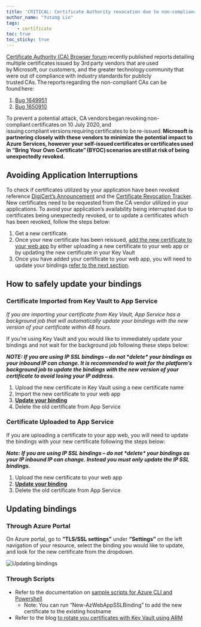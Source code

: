 ```yaml
---
title: 'CRITICAL: Certificate Authority revocation due to non-compliance potentially impacting your services on App Service'
author_name: "Yutang Lin"
tags: 
    - certificate
toc: true
toc_sticky: true
---
```


[Certificate Authority (CA) Browser forum](https://cabforum.org/) recently published reports detailing multiple certificates issued by 3rd party vendors that are used by Microsoft, our customers, and the greater technology community that were out of compliance with industry standards for publicly trusted CAs. The reports regarding the non-compliant CAs can be found here:  
1. [Bug 1649951](https://bugzilla.mozilla.org/show_bug.cgi?id=1649951)
1. [Bug 1650910](https://bugzilla.mozilla.org/show_bug.cgi?id=1650910) 


To prevent a potential attack, CA vendors began revoking non-compliant certificates on 10 July 2020, and issuing compliant versions requiring certificates to be re-issued. **Microsoft is partnering closely with these vendors to minimize the potential impact to Azure Services, however your self-issued certificates or certificates used in “Bring Your Own Certificate” (BYOC) scenarios are still at risk of being unexpectedly revoked.**


## Avoiding Application Interruptions
To check if certificates utilized by your application have been revoked reference [DigiCert’s Announcement](https://knowledge.digicert.com/alerts/DigiCert-ICA-Replacement) and the [Certificate Revocation Tracker](https://misissued.com/#revoked). New certificates need to be requested from the CA vendor utilized in your applications. To avoid your application’s availability being interrupted due to certificates being unexpectedly revoked, or to update a certificates which has been revoked, follow the steps below:

1. Get a new certificate.
1. Once your new certificate has been reissued, [add the new certificate to your web app](https://docs.microsoft.com/en-us/azure/app-service/configure-ssl-certificate) by either uploading a new certificate to your web app or by updating the new certificate in your Key Vault 
1. Once you have added your certificate to your web app, you will need to update your bindings [refer to the next section](#safely-updating-bindings). 

## How to safely update your bindings <a name="safely-updating-bindings"></a>

### Certificate Imported from Key Vault to App Service 
_If you are importing your certificate from Key Vault, App Service has a background job that will automatically update your bindings with the new version of your certificate within 48 hours._

If you’re using Key Vault and you would like to immediately update your bindings and not wait for the background job following these steps below: 

***NOTE: If you are using IP SSL bindings – do not \*delete\* your bindings as your inbound IP can change. It is recommended to wait for the platform’s background job to update the bindings with the new version of your certificate to avoid losing your IP address.***

1. Upload the new certificate in Key Vault using a new certificate name 
1. Import the new certificate to your web app 
1. [**Update your binding**](#updating-bindings)
1. Delete the old certificate from App Service 

### Certificate Uploaded to App Service 

If you are uploading a certificate to your app web, you will need to update the bindings with your new certificate following the steps below: 

***Note: If you are using IP SSL bindings – do not \*delete\* your bindings as your IP inbound IP can change.  Instead you must only *update* the IP SSL bindings.***

1. Upload the new certificate to your web app 
1. [**Update your binding**](#updating-bindings)
1. Delete the old certificate from App Service 

## Updating bindings <a name="updating-bindings"></a>

### Through Azure Portal
On Azure portal, go to **“TLS/SSL settings”** under **“Settings”** on the left navigation of your resource, select the binding you would like to update, and look for the new certificate from the dropdown. 

![Updating bindings]({{site.baseurl}}/media/2020/07/updating-bindings.png)

### Through Scripts 
- Refer to the documentation on [sample scripts for Azure CLI and Powershell](https://docs.microsoft.com/en-us/azure/app-service/configure-ssl-certificate#automate-with-scripts)
    - Note: You can run “New-AzWebAppSSLBinding” to add the new certificate to the existing hostname 
- Refer to the blog [to rotate you certificates with Key Vault using ARM](https://azure.github.io/AppService/2016/05/24/Deploying-Azure-Web-App-Certificate-through-Key-Vault.html#rotating-certificate)
